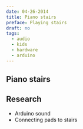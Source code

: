 ```yaml
---
date: 04-26-2014
title: Piano stairs
preface: Playing stairs
draft: no
tags: 
  - audio
  - kids
  - hardware
  - arduino
---
```


## Piano stairs

## Research

* Arduino sound
* Connecting pads to stairs
